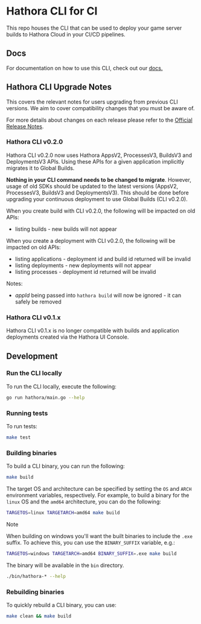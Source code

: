 # Hathora CLI for CI

This repo houses the CLI that can be used to deploy your game server builds to Hathora Cloud in your CI/CD pipelines.


## Docs

For documentation on how to use this CLI, check out our [docs.](https://hathora.dev/docs/guides/ci-cd)

## Hathora CLI Upgrade Notes

This covers the relevant notes for users upgrading from previous CLI versions. We aim to cover compatibility changes that you must be aware of.

For more details about changes on each release please refer to the [Official Release Notes](https://github.com/hathora/ci/releases).

### Hathora CLI v0.2.0

Hathora CLI v0.2.0 now uses Hathora AppsV2, ProcessesV3, BuildsV3 and DeploymentsV3 APIs. Using these APIs for a given application implicitly migrates it to Global Builds.

**Nothing in your CLI command needs to be changed to migrate**. However,  usage of old SDKs should be updated to the latest versions (AppsV2, ProcessesV3, BuildsV3 and DeploymentsV3). This should be done before upgrading your continuous deployment to use Global Builds (CLI v0.2.0).

When you create build with CLI v0.2.0, the following will be impacted on old APIs:

- listing builds - new builds will not appear

When you create a deployment with CLI v0.2.0, the following will be impacted on old APIs:

- listing applications - deployment id and build id returned will be invalid
- listing deployments - new deployments will not appear
- listing processes - deployment id returned will be invalid

Notes:

- *appId* being passed into `hathora build` will now be ignored - it can safely be removed

### Hathora CLI v0.1.x

Hathora CLI v0.1.x is no longer compatible with builds and application deployments created via the Hathora UI Console.

## Development

### Run the CLI locally

To run the CLI locally, execute the following:

```sh
go run hathora/main.go --help
```

### Running tests

To run tests:

```sh
make test
```

### Building binaries

To build a CLI binary, you can run the following:

```sh
make build
```

The target OS and architecture can be specified by setting the `OS` and `ARCH` environment variables, respectively. For example, to build a binary for the `linux` OS and the `amd64` architecture, you can do the following:

```sh
TARGETOS=linux TARGETARCH=amd64 make build
```

> [!NOTE]
> When building on windows you'll want the built binaries to include the `.exe` suffix. To achieve this, you can use the `BINARY_SUFFIX`
> variable, e.g.:
>
> ```sh
> TARGETOS=windows TARGETARCH=amd64 BINARY_SUFFIX=.exe make build
> ```

The binary will be available in the `bin` directory.

```sh
./bin/hathora-* --help
```

### Rebuilding binaries

To quickly rebuild a CLI binary, you can use:

```sh
make clean && make build
```
